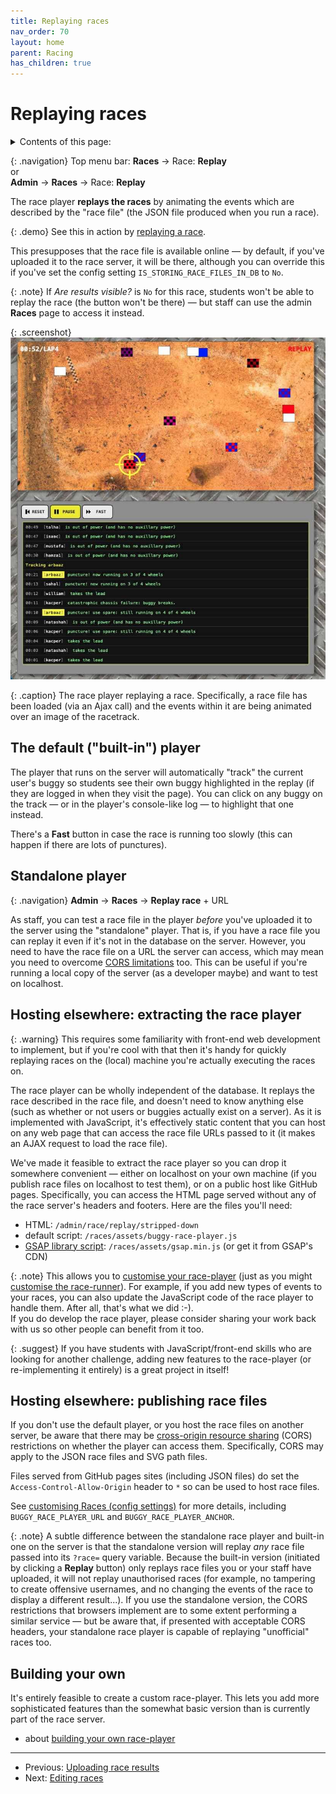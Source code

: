 ```yaml
---
title: Replaying races
nav_order: 70
layout: home
parent: Racing
has_children: true
---
```


# Replaying races

<details close markdown="block">
  <summary>
    Contents of this page:
  </summary>
  {: .text-delta }
- TOC
{:toc}
</details>

{: .navigation}
Top menu bar: **Races** → Race: **Replay**  
or  
**Admin** → **Races** → Race: **Replay** 

The race player **replays the races** by animating the events which are
described by the "race file" (the JSON file produced when you run a race).

{: .demo}
See this in action by [replaying a race]({{site.content.demo_url}}/races/{{site.content.demo_race_id}}/replay#replay).

This presupposes that the race file is available online — by default, if you've
uploaded it to the race server, it will be there, although you can override
this if you've set the config setting `IS_STORING_RACE_FILES_IN_DB` to `No`.

{: .note}
If _Are results visible?_ is `No` for this race, students won't be able to
replay the race (the button won't be there) — but staff can use the admin
**Races** page to access it instead.

{: .screenshot}
![Screenshot showing a replay of a race](/docs/img/screenshots/race-replay.jpg)

{: .caption}
The race player replaying a race. Specifically, a race file has been loaded
(via an Ajax call) and the events within it are being animated over an image
of the racetrack.

## The default ("built-in") player

The player that runs on the server will automatically "track" the current
user's buggy so students see their own buggy highlighted in the replay (if they
are logged in when they visit the page). You can click on any buggy on the
track — or in the player's console-like log — to highlight that one instead.

There's a **Fast** button in case the race is running too slowly (this can
happen if there are lots of punctures).

## Standalone player

{: .navigation}
**Admin** → **Races** → **Replay race** + URL

As staff, you can test a race file in the player _before_ you've uploaded it to
the server using the "standalone" player. That is, if you have a race file you
can replay it even if it's not in the database on the server. However, you need
to have the race file on a URL the server can access, which may mean you need
to overcome [CORS limitations](#hosting-elsewhere-publishing-race-files) too.
This can be useful if you're running a local copy of the server (as a developer
maybe) and want to test on localhost.

## Hosting elsewhere: extracting the race player

{: .warning}
This requires some familiarity with front-end web development to implement,
but if you're cool with that then it's handy for quickly replaying races on the
(local) machine you're actually executing the races on.

The race player can be wholly independent of the database. It replays the race
described in the race file, and doesn't need to know anything else (such as
whether or not users or buggies actually exist on a server). As it is
implemented with JavaScript, it's effectively static content that you can host
on any web page that can access the race file URLs passed to it (it makes an
AJAX request to load the race file).

We've made it feasible to extract the race player so you can drop it somewhere
convenient — either on localhost on your own machine (if you publish race files
on localhost to test them), or on a public host like GitHub pages.
Specifically, you can access the HTML page served without any of the race
server's headers and footers. Here are the files you'll need:

* HTML: `/admin/race/replay/stripped-down`
* default script: `/races/assets/buggy-race-player.js`
* [GSAP library script](https://greensock.com): `/races/assets/gsap.min.js` (or
  get it from GSAP's CDN)

{: .note}
This allows you to [customise your race-player](custom-player) (just as you
might [customise the race-runner](custom-runner)). For example, if you add new
types of events to your races, you can also update the JavaScript code of the
race player to handle them. After all, that's what we did :-).
<br>
If you do develop the race player, please consider sharing your work back with
us so other people can benefit from it too.  

{: .suggest}
If you have students with JavaScript/front-end skills who are looking for
another challenge, adding new features to the race-player (or re-implementing
it entirely) is a great project in itself!



## Hosting elsewhere: publishing race files


If you don't use the default player, or you host the race files on another
server, be aware that there may be
[cross-origin resource sharing](https://developer.mozilla.org/en-US/docs/Web/HTTP/CORS)
(CORS) restrictions on whether the player can access them. Specifically, CORS
may apply to the JSON race files and SVG path files.

Files served from GitHub pages sites (including JSON files) do set the
`Access-Control-Allow-Origin` header to `*` so can be used to host race files.

See [customising Races (config settings)](../customising/races) for more
details, including `BUGGY_RACE_PLAYER_URL` and `BUGGY_RACE_PLAYER_ANCHOR`.

{: .note}
A subtle difference between the standalone race player and built-in one on the
server is that the standalone version will replay _any_ race file passed into
its `?race=` query variable. Because the built-in version (initiated by
clicking a **Replay** button) only replays race files you or your staff have
uploaded, it will not replay unauthorised races (for example, no tampering to
create offensive usernames, and no changing the events of the race to display a
different result...). If you use the standalone version, the CORS restrictions
that browsers implement are to some extent performing a similar service — but
be aware that, if presented with acceptable CORS headers, your standalone race
player is capable of replaying "unofficial" races too.

## Building your own

It's entirely feasible to create a custom race-player. This lets you add more
sophisticated features than the somewhat basic version than is currently part
of the race server.

* about [building your own race-player](custom-player/)

---

* Previous: [Uploading race results](uploading-results)
* Next: [Editing races](editing)
